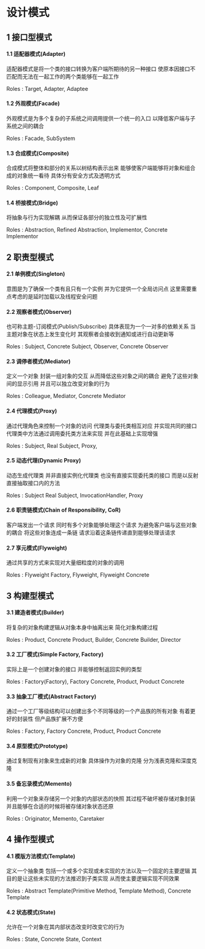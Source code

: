 
设计模式
===

1 接口型模式
---

#### 1.1 适配器模式(Adapter)
适配器模式是将一个类的接口转换为客户端所期待的另一种接口 使原本因接口不匹配而无法在一起工作的两个类能够在一起工作

Roles : Target, Adapter, Adaptee

#### 1.2 外观模式(Facade)
外观模式是为多个复杂的子系统之间调用提供一个统一的入口 以降低客户端与子系统之间的耦合

Roles : Facade, SubSystem

#### 1.3 合成模式(Composite)
合成模式将整体和部分的关系以树结构表示出来 能够使客户端能够将对象和组合成的对象统一看待 具体分有安全方式及透明方式

Roles : Component, Composite, Leaf

#### 1.4 桥接模式(Bridge)
将抽象与行为实现解耦 从而保证各部分的独立性及可扩展性

Roles : Abstraction, Refined Abstraction, Implementor, Concrete Implementor

2 职责型模式
---

#### 2.1 单例模式(Singleton)
意图是为了确保一个类有且只有一个实例 并为它提供一个全局访问点 这里需要重点考虑的是延时加载以及线程安全问题

#### 2.2 观察者模式(Observer)
也可称主题-订阅模式(Publish/Subscribe) 具体表现为一个一对多的依赖关系 当主题对象在状态上发生变化时 其观察者会接收到通知或进行自动更新等

Roles : Subject, Concrete Subject, Observer, Concrete Observer

#### 2.3 调停者模式(Mediator)
定义一个对象 封装一组对象的交互 从而降低这些对象之间的耦合 避免了这些对象间的显示引用 并且可以独立改变对象的行为

Roles : Colleague, Mediator, Concrete Mediator

#### 2.4 代理模式(Proxy)
通过代理角色来控制一个对象的访问 代理类与委托类相互对应 并实现共同的接口 代理类中方法通过调用委托类方法来实现 并在此基础上实现增强

Roles : Subject, Real Subject, Proxy,

#### 2.5 动态代理(Dynamic Proxy)
动态生成代理类 并非直接实例化代理类 也没有直接实现委托类的接口 而是以反射直接抽取接口内的方法

Roles : Subject Real Subject, InvocationHandler, Proxy

#### 2.6 职责链模式(Chain of Responsibility, CoR)
客户端发出一个请求 同时有多个对象能够处理这个请求 为避免客户端与这些对象的耦合 将这些对象连成一条链 请求沿着这条链传递直到能够处理该请求
    
#### 2.7 享元模式(Flyweight)
通过共享的方式来实现对大量细粒度的对象的调用

Roles : Flyweight Factory, Flyweight, Flyweight Concrete

3 构建型模式
---

#### 3.1 建造者模式(Builder)
将复杂的对象构建逻辑从对象本身中抽离出来 简化对象构建过程 

Roles : Product, Concrete Product, Builder, Concrete Builder, Director

#### 3.2 工厂模式(Simple Factory, Factory)    
实际上是一个创建对象的接口 并能够控制返回实例的类型

Roles : Factory(Factory), Factory Concrete, Product, Product Concrete

#### 3.3 抽象工厂模式(Abstract Factory) 
通过一个工厂等级结构可以创建出多个不同等级的一个产品族的所有对象 有着更好的封装性 但产品族扩展不方便

Roles : Factory, Factory Concrete, Product, Product Concrete

#### 3.4 原型模式(Prototype)
通过复制现有对象来生成新的对象 具体操作为对象的克隆 分为浅表克隆和深度克隆

#### 3.5 备忘录模式(Memento)
利用一个对象来存储另一个对象的内部状态的快照 其过程不破坏被存储对象封装 并且能够在合适的时候将被存储对象状态还原

Roles : Originator, Memento, Caretaker

4 操作型模式
---

#### 4.1 模版方法模式(Template)
定义一个抽象类 包括一个或多个实现或未实现的方法以及一个固定的主要逻辑 其目的是让这些未实现的方法推迟到子类实现 从而使主要逻辑实现不同效果

Roles : Abstract Template(Primitive Method, Template Method), Concrete Template

#### 4.2 状态模式(State)
允许在一个对象在其内部状态改变时改变它的行为

Roles : State, Concrete State, Context








